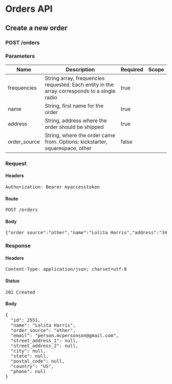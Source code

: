 # Orders API

## Create a new order

### POST /orders

### Parameters

| Name | Description | Required | Scope |
|------|-------------|----------|-------|
| frequencies | String array, frequencies requested. Each entity in the array corresponds to a single radio | true |  |
| name | String, first name for the order | true |  |
| address | String, address where the order should be shipped | true |  |
| order_source | String, where the order came from. Options: kickstarter, squarespace, other | false |  |

### Request

#### Headers

<pre>Authorization: Bearer myaccesstoken</pre>

#### Route

<pre>POST /orders</pre>

#### Body

<pre>{"order_source":"other","name":"Lolita Harris","address":"345 West Way, Brooklyn, NY, 11221","frequencies":{"us":["98.3","79.5","79.5","98.3","79.5","79.5","98.3","79.5","79.5","105.6"]},"email":"person.mcpersonson@gmail.com"}</pre>

### Response

#### Headers

<pre>Content-Type: application/json; charset=utf-8</pre>

#### Status

<pre>201 Created</pre>

#### Body

<pre>{
  "id": 2551,
  "name": "Lolita Harris",
  "order_source": "other",
  "email": "person.mcpersonson@gmail.com",
  "street_address_1": null,
  "street_address_2": null,
  "city": null,
  "state": null,
  "postal_code": null,
  "country": "US",
  "phone": null
}</pre>
